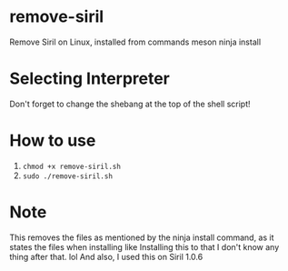 # remove-siril
Remove Siril on Linux, installed from commands meson ninja install

# Selecting Interpreter
Don't forget to change the shebang at the top of the shell script!

# How to use
1. ```chmod +x remove-siril.sh```
2. ```sudo ./remove-siril.sh```

# Note
This removes the files as mentioned by the ninja install command, as it
states the files when installing like
Installing this to that
I don't know any thing after that. lol
And also, I used this on Siril 1.0.6
